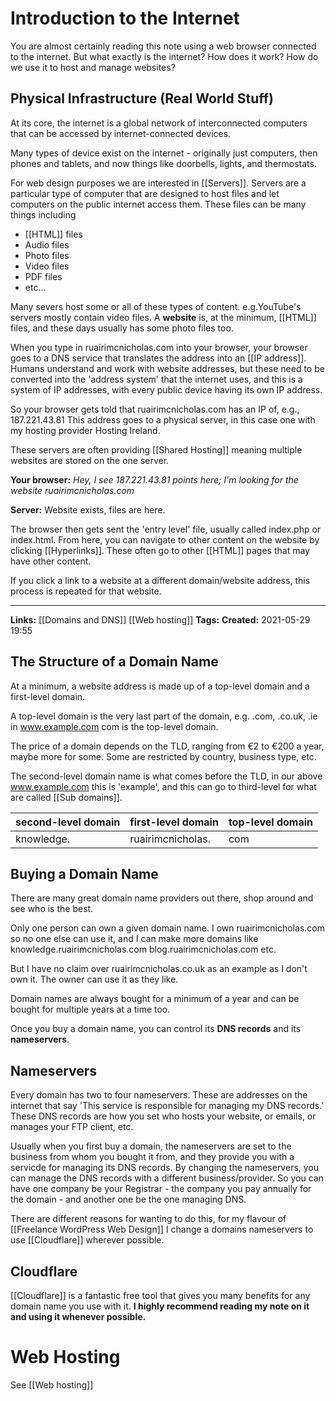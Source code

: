 # Introduction to the Internet
You are almost certainly reading this note using a web browser connected to the internet.
But what exactly is the internet? How does it work? How do we use it to host and manage websites?


## Physical Infrastructure (Real World Stuff)
At its core, the internet is a global network of interconnected computers that can be accessed by internet-connected devices.

Many types of device exist on the internet - originally just computers, then phones and tablets, and now things like doorbells, lights, and thermostats.

For web design purposes we are interested in [[Servers]].
Servers are a particular type of computer that are designed to host files and let computers on the public internet access them. These files can be many things including
- [[HTML]] files
- Audio files
- Photo files
- Video files
- PDF files
- etc...

Many severs host some or all of these types of content. e.g.YouTube's servers mostly contain video files. A **website** is, at the minimum, [[HTML]] files, and these days usually has some photo files too.

When you type in ruairimcnicholas.com into your browser, your browser goes to a DNS service that translates the address into an [[IP address]].
Humans understand and work with website addresses, but these need to be converted into the 'address system' that the internet uses, and this is a system of IP addresses, with every public device having its own IP address.

So your browser gets told that ruairimcnicholas.com has an IP of, e.g., 187.221.43.81
This address goes to a physical server, in this case one with my hosting provider Hosting Ireland.

These servers are often providing [[Shared Hosting]] meaning multiple websites are stored on the one server.

**Your browser:**
*Hey, I see 187.221.43.81 points here; I'm looking for the website ruairimcnicholas.com*

**Server:**
Website exists, files are here.


The browser then gets sent the 'entry level' file, usually called index.php or index.html.
From here, you can navigate to other content on the website by clicking [[Hyperlinks]]. These often go to other [[HTML]] pages that may have other content.

If you click a link to a website at a different domain/website address, this process is repeated for that website.

---
**Links:** [[Domains and DNS]] [[Web hosting]]
**Tags:** 
**Created:** 2021-05-29  19:55

## The Structure of a Domain Name
At a minimum, a website address is made up of a top-level domain and a first-level domain.

A top-level domain is the very last part of the domain, e.g. .com, .co.uk, .ie
in www.example.com
com is the top-level domain.

The price of a domain depends on the TLD, ranging from €2 to €200 a year, maybe more for some.
Some are restricted by country, business type, etc.

The second-level domain name is what comes before the TLD, in our above www.example.com this is 'example', and this can go to third-level for what are called [[Sub domains]].

| second-level domain | first-level domain | top-level domain |
| ------------------- | ------------------ | ---------------- |
| knowledge.          | ruairimcnicholas.  | com              | 


## Buying a Domain Name
There are many great domain name providers out there, shop around and see who is the best.

Only one person can own a given domain name.
I own ruairimcnicholas.com so no one else can use it, and I can make more domains like
knowledge.ruairimcnicholas.com
blog.ruairimcnicholas.com
etc. 

But I have no claim over ruairimcnicholas.co.uk as an example as I don't own it. The owner can use it as they like.


Domain names are always bought for a minimum of a year and can be bought for multiple years at a time too. 

Once you buy a domain name, you can control its **DNS records** and its **nameservers**.

## Nameservers
Every domain has two to four nameservers. These are addresses on the internet that say 'This service is responsible for managing my DNS records.'
These DNS records are how you set who hosts your website, or emails, or manages your FTP client, etc.

Usually when you first buy a domain, the nameservers are set to the business from whom you bought it from, and they provide you with a servicde for managing its DNS records.
By changing the nameservers, you can manage the DNS records with a different business/provider. So you can have one company be your Registrar - the company you pay annually for the domain - and another one be the one managing DNS.

There are different reasons for wanting to do this, for my flavour of [[Freelance WordPress Web Design]] I change a domains nameservers to use [[Cloudflare]] wherever possible.

## Cloudflare
[[Cloudflare]] is a fantastic free tool that gives you many benefits for any domain name you use with it.
**I highly recommend reading my note on it and using it whenever possible.**


# Web Hosting
See [[Web hosting]]